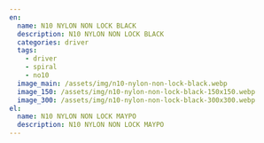 ```yaml
---
en:
  name: N10 NYLON NON LOCK BLACK
  description: N10 NYLON NON LOCK BLACK
  categories: driver
  tags:
    - driver
    - spiral
    - no10
  image_main: /assets/img/n10-nylon-non-lock-black.webp
  image_150: /assets/img/n10-nylon-non-lock-black-150x150.webp
  image_300: /assets/img/n10-nylon-non-lock-black-300x300.webp
el:
  name: N10 NYLON NON LOCK ΜΑΥΡΟ
  description: N10 NYLON NON LOCK ΜΑΥΡΟ
---
```


